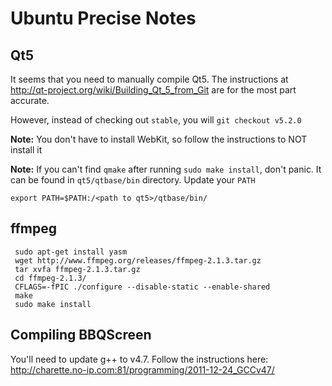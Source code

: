 # Ubuntu Precise Notes

## Qt5
It seems that you need to manually compile Qt5. The instructions at http://qt-project.org/wiki/Building_Qt_5_from_Git are for the most part accurate.

However, instead of checking out `stable`, you will `git checkout v5.2.0`

**Note:** You don't have to install WebKit, so follow the instructions to NOT install it

**Note:** If you can't find `qmake` after running `sudo make install`, don't panic. It can be found in `qt5/qtbase/bin` directory. Update your `PATH`

	export PATH=$PATH:/<path to qt5>/qtbase/bin/ 
 
## ffmpeg

     sudo apt-get install yasm
     wget http://www.ffmpeg.org/releases/ffmpeg-2.1.3.tar.gz
     tar xvfa ffmpeg-2.1.3.tar.gz 
     cd ffmpeg-2.1.3/
     CFLAGS=-fPIC ./configure --disable-static --enable-shared
     make
     sudo make install

## Compiling BBQScreen
You'll need to update g++ to v4.7. Follow the instructions here: http://charette.no-ip.com:81/programming/2011-12-24_GCCv47/

